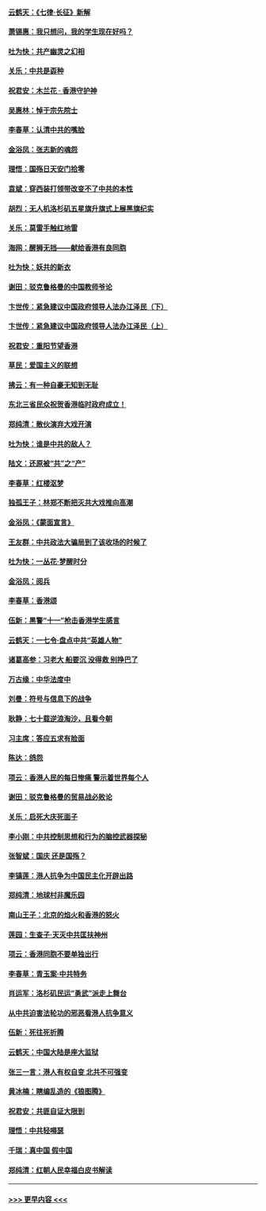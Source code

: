 #### [云鹤天：《七律·长征》新解](../pages/nsc993/n11584578.md?t=10130455) 
#### [萧锡惠：我只想问，我的学生现在好吗？](../pages/nsc993/n11583828.md?t=10130455) 
#### [吐为快：共产幽灵之幻相](../pages/nsc993/n11583224.md?t=10130455) 
#### [关乐：中共是孬种](../pages/nsc993/n11582099.md?t=10130455) 
#### [祝君安：木兰花 · 香港守护神](../pages/nsc993/n11581782.md?t=10130455) 
#### [吴惠林：悼于宗先院士](../pages/nsc993/n11580283.md?t=10130455) 
#### [李春草：认清中共的嘴脸](../pages/nsc993/n11579954.md?t=10130455) 
#### [金浴凤：张志新的魂怨](../pages/nsc993/n11579913.md?t=10130455) 
#### [理悟：国殇日天安门拾零](../pages/nsc993/n11579843.md?t=10130455) 
#### [袁斌：穿西装打领带改变不了中共的本性](../pages/nsc993/n11579814.md?t=10130455) 
#### [胡烈：无人机洛杉矶五星旗升旗式上展黑旗纪实](../pages/nsc993/n11579322.md?t=10130455) 
#### [关乐：莫雷手触红地雷](../pages/nsc993/n11577862.md?t=10130455) 
#### [海网：醒狮无挡——献给香港有良同胞](../pages/nsc993/n11577835.md?t=10130455) 
#### [吐为快：妖共的新衣](../pages/nsc993/n11577575.md?t=10130455) 
#### [谢田：驳克鲁格曼的中国教师爷论](../pages/nsc993/n11575034.md?t=10130455) 
#### [卞世传：紧急建议中国政府领导人法办江泽民（下）](../pages/nsc993/n11573390.md?t=10130455) 
#### [卞世传：紧急建议中国政府领导人法办江泽民（上）](../pages/nsc993/n11573208.md?t=10130455) 
#### [祝君安：重阳节望香港](../pages/nsc993/n11573190.md?t=10130455) 
#### [草民：爱国主义的联想](../pages/nsc993/n11572333.md?t=10130455) 
#### [拂云：有一种自豪无知到无耻](../pages/nsc993/n11572006.md?t=10130455) 
#### [东北三省民众祝贺香港临时政府成立！](../pages/nsc993/n11571215.md?t=10130455) 
#### [郑纯清：散伙演弃大戏开演](../pages/nsc993/n11570826.md?t=10130455) 
#### [吐为快：谁是中共的敌人？](../pages/nsc993/n11570817.md?t=10130455) 
#### [陆文：还原被“共”之“产”](../pages/nsc993/n11570798.md?t=10130455) 
#### [李春草：红楼沤梦](../pages/nsc993/n11569673.md?t=10130455) 
#### [独孤王子：林郑不断把灭共大戏推向高潮](../pages/nsc993/n11569381.md?t=10130455) 
#### [金浴凤：《蒙面宣言》](../pages/nsc993/n11569368.md?t=10130455) 
#### [王友群：中共政法大骗局到了该收场的时候了](../pages/nsc993/n11568940.md?t=10130455) 
#### [吐为快：一丛花‧梦醒时分](../pages/nsc993/n11567491.md?t=10130455) 
#### [金浴凤：阅兵](../pages/nsc993/n11567454.md?t=10130455) 
#### [李春草：香港颂](../pages/nsc993/n11567444.md?t=10130455) 
#### [伍新：黑警“十一”枪击香港学生感言](../pages/nsc993/n11567426.md?t=10130455) 
#### [云鹤天：一七令‧盘点中共“英雄人物”](../pages/nsc993/n11567091.md?t=10130455) 
#### [诸葛高参：习老大 船要沉 没得救 别挣巴了](../pages/nsc993/n11566976.md?t=10130455) 
#### [万古缘：中华法度中](../pages/nsc993/n11566726.md?t=10130455) 
#### [刘曼：符号与信息下的战争](../pages/nsc993/n11564655.md?t=10130455) 
#### [耿静：七十载逆浪淘沙，且看今朝](../pages/nsc993/n11564520.md?t=10130455) 
#### [习主席：答应五求有脸面](../pages/nsc993/n11563953.md?t=10130455) 
#### [陈达：鸽怨](../pages/nsc993/n11561879.md?t=10130455) 
#### [项云：香港人民的每日惨痛  警示着世界每个人](../pages/nsc993/n11559273.md?t=10130455) 
#### [谢田：驳克鲁格曼的贸易战必败论](../pages/nsc993/n11555840.md?t=10130455) 
#### [关乐：启死大庆死面子](../pages/nsc993/n11556823.md?t=10130455) 
#### [李小刚：中共控制思想和行为的脑控武器探秘](../pages/nsc993/n11556776.md?t=10130455) 
#### [张智斌：国庆  还是国殇？](../pages/nsc993/n11556617.md?t=10130455) 
#### [李镇莲：港人抗争为中国民主化开辟出路](../pages/nsc993/n11556570.md?t=10130455) 
#### [郑纯清：地球村非魔乐园](../pages/nsc993/n11555415.md?t=10130455) 
#### [南山王子：北京的焰火和香港的怒火](../pages/nsc993/n11555318.md?t=10130455) 
#### [莲园：生查子·天灭中共匡扶神州](../pages/nsc993/n11555302.md?t=10130455) 
#### [项云：香港同胞不要单独出行](../pages/nsc993/n11555276.md?t=10130455) 
#### [李春草：青玉案‧中共特务](../pages/nsc993/n11552356.md?t=10130455) 
#### [肖运军：洛杉矶民运“勇武”派走上舞台](../pages/nsc993/n11551595.md?t=10130455) 
#### [从中共迫害法轮功的邪恶看港人抗争意义](../pages/nsc993/n11540858.md?t=10130455) 
#### [伍新：死往死折腾](../pages/nsc993/n11550174.md?t=10130455) 
#### [云鹤天：中国大陆是座大监狱](../pages/nsc993/n11550155.md?t=10130455) 
#### [张三一言：港人有权自变 北共不可强变](../pages/nsc993/n11550132.md?t=10130455) 
#### [黄冰楠：瞎编乱造的《狼图腾》](../pages/nsc993/n11550082.md?t=10130455) 
#### [祝君安：共匪自证大限到](../pages/nsc993/n11550041.md?t=10130455) 
#### [理悟：中共轻嘚瑟](../pages/nsc993/n11547978.md?t=10130455) 
#### [千瑞：真中国 假中国](../pages/nsc993/n11547865.md?t=10130455) 
#### [郑纯清：红朝人民幸福白皮书解读](../pages/nsc993/n11547499.md?t=10130455) 

----
#### [ >>> 更早内容 <<< ](../indexes/nsc993-earlier.md)
